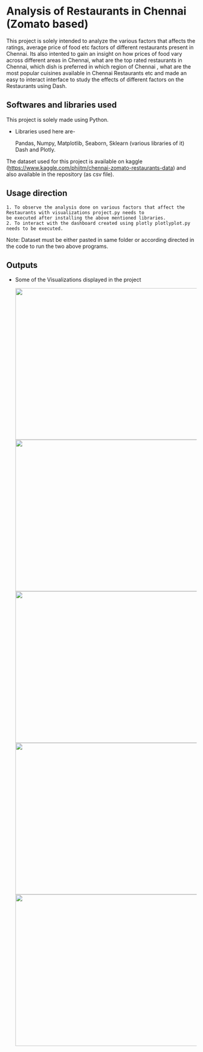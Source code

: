 # Analysis of Restaurants in Chennai (Zomato based)

This project is solely intended to analyze the various factors that affects the ratings,
average price of food etc factors of different restaurants present in Chennai.
Its also intented to gain an insight on how prices of food vary across different areas in Chennai, what are 
the top rated restaurants in Chennai, which dish is preferred in which region of 
Chennai , what are the most popular cuisines available in Chennai Restaurants 
etc and made an easy to interact interface to study the effects of different factors on the Restaurants using Dash.


## Softwares and libraries used
This project is solely made using Python.
 
 * Libraries used here are-
   
   Pandas, Numpy, Matplotlib, Seaborn, Sklearn (various libraries of it)
   Dash and Plotly.

The dataset used for this project is available on kaggle (https://www.kaggle.com/phiitm/chennai-zomato-restaurants-data)
and also available in the repository (as csv file).
  
## Usage direction
    1. To observe the analysis done on various factors that affect the Restaurants with visualizations project.py needs to
    be executed after installing the above mentioned libraries.
    2. To interact with the dashboard created using plotly plotlyplot.py needs to be executed.
   Note: Dataset must be either pasted in same folder or according directed in the code to run the two above programs.


  
## Outputs
* Some of the Visualizations displayed in the project

     <img src="https://user-images.githubusercontent.com/62378826/126688419-099d2225-05d6-49ba-955d-7a5e1b1397fd.jpg" data-canonical-src="https://gyazo.com/eb5c5741b6a9a16c692170a41a49c858.png" width="800" height="400" />
     <img src="https://user-images.githubusercontent.com/62378826/126688433-0d988c18-bdd9-4598-a490-4c2c7e848672.jpg" data-canonical-src="https://gyazo.com/eb5c5741b6a9a16c692170a41a49c858.png" width="800" height="400" />
     <img src="https://user-images.githubusercontent.com/62378826/126688439-9ee8da77-51ff-4898-898e-549e85a3493b.jpg" data-canonical-src="https://gyazo.com/eb5c5741b6a9a16c692170a41a49c858.png" width="800" height="400" />
     <img src="https://user-images.githubusercontent.com/62378826/126688451-8b22a3ee-a5bf-45eb-a795-7f0a17d69fe4.jpg" data-canonical-src="https://gyazo.com/eb5c5741b6a9a16c692170a41a49c858.png" width="800" height="400" />
     <img src="https://user-images.githubusercontent.com/62378826/126688460-80f5ec59-45b6-4b44-a691-915d88d835ca.jpg" data-canonical-src="https://gyazo.com/eb5c5741b6a9a16c692170a41a49c858.png" width="800" height="400" />
     
